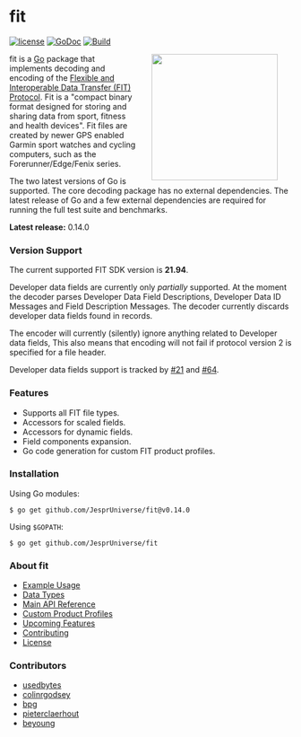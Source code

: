 # fit

[![license](http://img.shields.io/badge/license-MIT-blue.svg)](https://github.com/JesprUniverse/fit/raw/master/LICENSE)
[![GoDoc](https://godoc.org/github.com/JesprUniverse/fit?status.svg)](https://godoc.org/github.com/JesprUniverse/fit)
[![Build](https://github.com/JesprUniverse/fit/workflows/Build/badge.svg)](https://github.com/JesprUniverse/fit/actions?query=workflow%3ABuild)

<img src="https://raw.githubusercontent.com/hackraft/gophericons/master/png/2.png" width="225" align="right" hspace="25" />

fit is a [Go](http://www.golang.org/) package that implements decoding and
encoding of the [Flexible and Interoperable Data Transfer (FIT)
Protocol](http://www.thisisant.com/resources/fit). Fit is a "compact binary
format designed for storing and sharing data from sport, fitness and health
devices". Fit files are created by newer GPS enabled Garmin sport watches and
cycling computers, such as the Forerunner/Edge/Fenix series.

The two latest versions of Go is supported. The core decoding package has no
external dependencies. The latest release of Go and a few external dependencies
are required for running the full test suite and benchmarks.

**Latest release:** 0.14.0

### Version Support

The current supported FIT SDK version is **21.94**.

Developer data fields are currently only _partially_ supported.
At the moment the decoder parses Developer Data Field Descriptions, Developer Data ID Messages and Field Description Messages.
The decoder currently discards developer data fields found in records. 

The encoder will currently (silently) ignore anything related to Developer data fields,
This also means that encoding will not fail if protocol version 2 is specified for a file header.

Developer data fields support is tracked by
[#21](https://github.com/JesprUniverse/fit/issues/21)
and
[#64](https://github.com/JesprUniverse/fit/issues/64).

### Features

* Supports all FIT file types.
* Accessors for scaled fields.
* Accessors for dynamic fields.
* Field components expansion.
* Go code generation for custom FIT product profiles.

### Installation

Using Go modules:

```
$ go get github.com/JesprUniverse/fit@v0.14.0
```

Using `$GOPATH`:

```
$ go get github.com/JesprUniverse/fit
```

### About fit

- [Example Usage](https://github.com/JesprUniverse/fit/wiki/Example-Usage)
- [Data Types](https://github.com/JesprUniverse/fit/wiki/Data-Types)
- [Main API Reference](https://github.com/JesprUniverse/fit/wiki/Main-Api-Reference)
- [Custom Product Profiles](https://github.com/JesprUniverse/fit/wiki/Custom-Product-Profiles)
- [Upcoming Features](https://github.com/JesprUniverse/fit/wiki/Upcoming-Features)
- [Contributing](https://github.com/JesprUniverse/fit/blob/master/CONTRIBUTING.md)
- [License](https://github.com/JesprUniverse/fit/wiki/License)

### Contributors

- [usedbytes](https://github.com/usedbytes)
- [colinrgodsey](https://github.com/colinrgodsey)
- [bpg](https://github.com/bpg)
- [pieterclaerhout](https://github.com/pieterclaerhout)
- [beyoung](https://github.com/beyoung)
